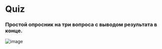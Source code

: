 # Quiz
### Простой опросник на три вопроса с выводом результата в конце.

![image](https://user-images.githubusercontent.com/102175392/187044685-0d052d56-89f2-4d22-ae38-f650e1344142.png)
